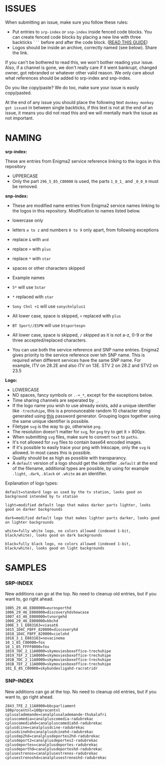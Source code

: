 # ISSUES

When submitting an issue, make sure you follow these rules:

- Put entries to `srp-index` or `snp-index` inside fenced code blocks. You can create fenced code blocks by placing a new line with three backticks ` ``` ` before and after the code block. ([READ THIS GUIDE](https://help.github.com/articles/creating-and-highlighting-code-blocks/))
- Logos should be inside an archive, correctly named (see below). Share the link.

If you can't be bothered to read this, we won't bother reading your issue. Also, if a channel is gone, we don't really care if it went bankrupt, changed owner, got rebranded or whatever other valid reason. We only care about what references should be added to srp-index and snp-index.

Do you like copy/paste? We do too, make sure your issue is easily copy/pasted.

At the end of any issue you should place the following text `donkey monkey got issued` in between single backticks, if this text is not at the end of an issue, it means you did not read this and we will mentally mark the issue as not important.

# NAMING

__srp-index:__

These are entries from Enigma2 service reference linking to the logos in this repository

- UPPERCASE
- Only the part `296_5_85_C00000` is used, the parts `1_0_1_` and `_0_0_0` must be removed.

__snp-index:__

- These are modified name entries from Enigma2 service names linking to the logos in this repository. Modification to names listed below.

- lowercase only
- letters `a to z` and numbers `0 to 9` only apart, from following exceptions
- replace `&` with `and`
- replace `+` with `plus`
- replace `*` with `star`
- spaces or other characters skipped

- Example names
- `5*` will use `5star`
- `*` replaced with `star`
 
- `Sony Chnl +1` will use `sonychnlplus1`
- All lower case, space is skipped, `+` replaced with `plus`
 
- `BT Sport//ESPN` will use `btsportespn`
- All lower case, space is skipped, `/` skipped as it is not a-z, 0-9 or the three accepted/replaced characters.

- You can use both the service reference and SNP name entries. Enigma2 gives priority to the service reference over teh SNP name. This is required when different services have the same SNP name. For example, ITV on 28.2E and also iTV on 13E. STV 2 on 28.2 and STV2 on 23.5

__Logo:__

- LOWERCASE
- NO spaces, fancy symbols or `.-+_*`, except for the exceptions below.
- Time sharing channels are seperated by `_`.
- If the logo name you wish to use already exists, add a unique identifier like `-trechuhipe`, this is a pronounceable random 10 character string generated using [this](http://www.generate-password.com) password generator. Grouping logos together using the same unique identifier is possible.
- Filetype `svg` is the way to go, otherwise `png`.
- The resolution doesn't matter for `svg`, for `png` try to get it > 800px.
- When submitting `svg` files, make sure to convert `text` to `paths`.
- It's not allowed for `svg` files to contain base64 encoded images.
- If it's possible to easily trace your png with Inkscape, only the `svg` is allowed. In most cases this is possible.
- Quality should be as high as possible with transparancy.
- A `default` version of a logo should get the identifier `.default` at the end of the filename, additional types are possible, by using for example `.light`, `.dark`, `.black` or `.white` as an identifier.

Explanation of logo types:
```
default=standard logo as used by the tv station, looks good on background intended by tv station

light=modified default logo that makes darker parts lighter, looks good on darker backgrounds

dark=modified default logo that makes lighter parts darker, looks good on lighter backgrounds

white=fully white logo, no colors allowed (indexed 1-bit, black/white), looks good on dark backgrounds

black=fully black logo, no colors allowed (indexed 1-bit, black/white), looks good on light backgrounds
```

# SAMPLES

### SRP-INDEX

New additions can go at the top. No need to cleanup old entries, but if you want to, go right ahead.

```
1005_29_46_E080000=eurosporthd
1006_29_46_E080000=discoveryhdshowcase
1007_43_46_E080000=tvnorgehd
1008_29_46_E080000=bbchd
100E_3_1_E083163=viasat6
1015_1D4C_FBFF_820000=discoveryhd
1018_1D4C_FBFF_820000=cielohd
1018_3_1_E083163=novacinema
10_1_85_C00000=fox
10_1_85_FFFF0000=fox
1019_7DC_2_11A0000=skymoviesboxoffice-trechuhipe
1019_7EF_2_11A0000=skymoviesboxoffice-trechuhipe
101B_7DC_2_11A0000=skymoviesboxoffice-trechuhipe
101B_7EF_2_11A0000=skymoviesboxoffice-trechuhipe
101_E_85_C00000=skybundesligahd-racratridr
```

### SNP-INDEX

New additions can go at the top. No need to cleanup old entries, but if you want to, go right ahead.

```
2843_7FE_2_11A0000=bbcparliament
100procentnl=100procentnl
cplusalademande=canalplusalademande-thukalafri
cpluscomedia=canalpluscomedia-radubrekac
cpluscomediahd=canalpluscomediahd-radubrekac
cplusdcine=canalplusdcine-radubrekac
cplusdcinehd=canalplusdcinehd-radubrekac
cplusdep2hd=canalplusdeportes2hd-radubrekac
cplusdeport2=canalplusdeportes2-radubrekac
cplusdeportes=canalplusdeportes-radubrekac
cplusdeporthd=canalplusdeporteshd-radubrekac
cplusestrenos=canalplusestrenos-radubrekac
cplusestrenoshd=canalplusestrenoshd-radubrekac
```
